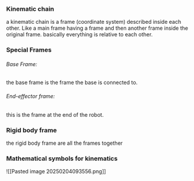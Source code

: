 
### Kinematic chain
a kinematic chain is a frame (coordinate system) described inside each other. Like a main frame having a frame and then another frame inside the original frame. basically everything is relative to each other.

### Special Frames 
###### Base Frame:
the base frame is the frame the base is connected to.

###### End-effector frame:
this is the frame at the end of the robot.



### Rigid body frame 
the rigid body frame are all the frames together


### Mathematical symbols for kinematics
![[Pasted image 20250204093556.png]]
